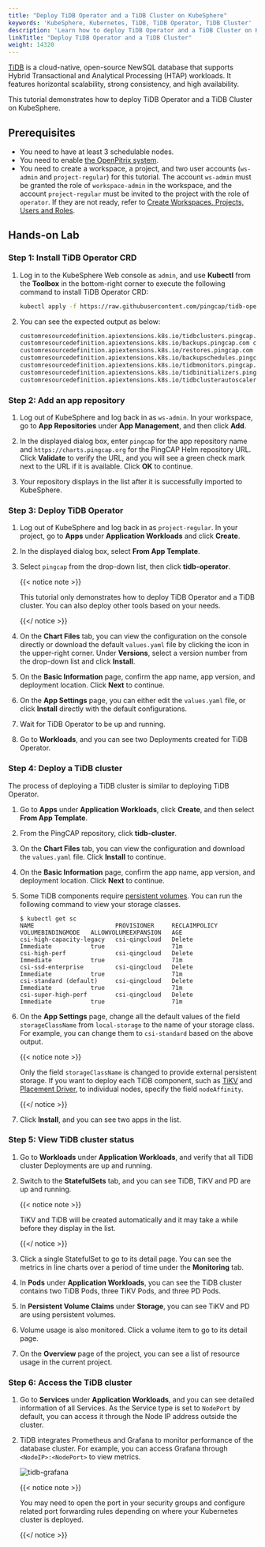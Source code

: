 ```yaml
---
title: "Deploy TiDB Operator and a TiDB Cluster on KubeSphere"
keywords: 'KubeSphere, Kubernetes, TiDB, TiDB Operator, TiDB Cluster'
description: 'Learn how to deploy TiDB Operator and a TiDB Cluster on KubeSphere.'
linkTitle: "Deploy TiDB Operator and a TiDB Cluster"
weight: 14320
---
```


[TiDB](https://en.pingcap.com/) is a cloud-native, open-source NewSQL database that supports Hybrid Transactional and Analytical Processing (HTAP) workloads. It features horizontal scalability, strong consistency, and high availability.

This tutorial demonstrates how to deploy TiDB Operator and a TiDB Cluster on KubeSphere.

## Prerequisites

- You need to have at least 3 schedulable nodes.
- You need to enable [the OpenPitrix system](../../../pluggable-components/app-store/).
- You need to create a workspace, a project, and two user accounts (`ws-admin` and `project-regular`) for this tutorial. The account `ws-admin` must be granted the role of `workspace-admin` in the workspace, and the account `project-regular` must be invited to the project with the role of `operator`. If they are not ready, refer to [Create Workspaces, Projects, Users and Roles](../../../quick-start/create-workspace-and-project/).

## Hands-on Lab

### Step 1: Install TiDB Operator CRD

1. Log in to the KubeSphere Web console as `admin`, and use **Kubectl** from the **Toolbox** in the bottom-right corner to execute the following command to install TiDB Operator CRD:

   ```bash
   kubectl apply -f https://raw.githubusercontent.com/pingcap/tidb-operator/v1.1.6/manifests/crd.yaml
   ```

2. You can see the expected output as below:

   ```bash
   customresourcedefinition.apiextensions.k8s.io/tidbclusters.pingcap.com created
   customresourcedefinition.apiextensions.k8s.io/backups.pingcap.com created
   customresourcedefinition.apiextensions.k8s.io/restores.pingcap.com created
   customresourcedefinition.apiextensions.k8s.io/backupschedules.pingcap.com created
   customresourcedefinition.apiextensions.k8s.io/tidbmonitors.pingcap.com created
   customresourcedefinition.apiextensions.k8s.io/tidbinitializers.pingcap.com created
   customresourcedefinition.apiextensions.k8s.io/tidbclusterautoscalers.pingcap.com created
   ```

### Step 2: Add an app repository

1. Log out of KubeSphere and log back in as `ws-admin`. In your workspace, go to **App Repositories** under **App Management**, and then click **Add**.

2. In the displayed dialog box, enter `pingcap` for the app repository name and `https://charts.pingcap.org` for the PingCAP Helm repository URL. Click **Validate** to verify the URL, and you will see a green check mark next to the URL if it is available. Click **OK** to continue.

3. Your repository displays in the list after it is successfully imported to KubeSphere.

### Step 3: Deploy TiDB Operator

1. Log out of KubeSphere and log back in as `project-regular`. In your project, go to **Apps** under **Application Workloads** and click **Create**.

2. In the displayed dialog box, select **From App Template**.

3. Select `pingcap` from the drop-down list, then click **tidb-operator**.

   {{< notice note >}}

   This tutorial only demonstrates how to deploy TiDB Operator and a TiDB cluster. You can also deploy other tools based on your needs.

   {{</ notice >}}

4. On the **Chart Files** tab, you can view the configuration on the console directly or download the default `values.yaml` file by clicking the icon in the upper-right corner. Under **Versions**, select a version number from the drop-down list and click **Install**.

5. On the **Basic Information** page, confirm the app name, app version, and deployment location. Click **Next** to continue.

6. On the **App Settings** page, you can either edit the `values.yaml` file, or click **Install** directly with the default configurations.

7. Wait for TiDB Operator to be up and running.

8. Go to **Workloads**, and you can see two Deployments created for TiDB Operator.

### Step 4: Deploy a TiDB cluster

The process of deploying a TiDB cluster is similar to deploying TiDB Operator.

1. Go to **Apps** under **Application Workloads**, click **Create**, and then select **From App Template**.

2. From the PingCAP repository, click **tidb-cluster**.

3. On the **Chart Files** tab, you can view the configuration and download the `values.yaml` file. Click **Install** to continue.

4. On the **Basic Information** page, confirm the app name, app version, and deployment location. Click **Next** to continue.

5. Some TiDB components require [persistent volumes](../../../cluster-administration/persistent-volume-and-storage-class/). You can run the following command to view your storage classes.

   ```
   $ kubectl get sc
   NAME                       PROVISIONER     RECLAIMPOLICY   VOLUMEBINDINGMODE   ALLOWVOLUMEEXPANSION   AGE
   csi-high-capacity-legacy   csi-qingcloud   Delete          Immediate           true                   71m
   csi-high-perf              csi-qingcloud   Delete          Immediate           true                   71m
   csi-ssd-enterprise         csi-qingcloud   Delete          Immediate           true                   71m
   csi-standard (default)     csi-qingcloud   Delete          Immediate           true                   71m
   csi-super-high-perf        csi-qingcloud   Delete          Immediate           true                   71m
   ```

6. On the **App Settings** page, change all the default values of the field `storageClassName` from `local-storage` to the name of your storage class. For example, you can change them to `csi-standard` based on the above output.

   {{< notice note >}}

   Only the field `storageClassName` is changed to provide external persistent storage. If you want to deploy each TiDB component, such as [TiKV](https://docs.pingcap.com/tidb/dev/tidb-architecture#tikv-server) and [Placement Driver](https://docs.pingcap.com/tidb/dev/tidb-architecture#placement-driver-pd-server), to individual nodes, specify the field `nodeAffinity`.

   {{</ notice >}} 

7. Click **Install**, and you can see two apps in the list.

### Step 5: View TiDB cluster status

1. Go to **Workloads** under **Application Workloads**, and verify that all TiDB cluster Deployments are up and running.

2. Switch to the **StatefulSets** tab, and you can see TiDB, TiKV and PD are up and running.

   {{< notice note >}}

   TiKV and TiDB will be created automatically and it may take a while before they display in the list.

   {{</ notice >}}

3. Click a single StatefulSet to go to its detail page. You can see the metrics in line charts over a period of time under the **Monitoring** tab.

4. In **Pods** under **Application Workloads**, you can see the TiDB cluster contains two TiDB Pods, three TiKV Pods, and three PD Pods.

5. In **Persistent Volume Claims** under **Storage**, you can see TiKV and PD are using persistent volumes.

6. Volume usage is also monitored. Click a volume item to go to its detail page.

7. On the **Overview** page of the project, you can see a list of resource usage in the current project.

### Step 6: Access the TiDB cluster

1. Go to **Services** under **Application Workloads**, and you can see detailed information of all Services. As the Service type is set to `NodePort` by default, you can access it through the Node IP address outside the cluster.

2. TiDB integrates Prometheus and Grafana to monitor performance of the database cluster. For example, you can access Grafana through `<NodeIP>:<NodePort>` to view metrics.

   ![tidb-grafana](/images/docs/v3.3/appstore/external-apps/deploy-tidb-operator-and-cluster/tidb-grafana.PNG)

   {{< notice note >}}

   You may need to open the port in your security groups and configure related port forwarding rules depending on where your Kubernetes cluster is deployed.

   {{</ notice >}}

